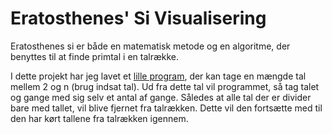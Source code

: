 # Eratosthenes' Si Visualisering

Eratosthenes si er både en matematisk metode og en algoritme, der benyttes til at finde primtal i en talrække.

I dette projekt har jeg lavet et [lille program](https://markusingerslev.github.io/Eratosthenes-si/), der kan tage en mængde tal mellem 2 og n (brug indsat tal). Ud fra dette tal vil programmet, så tag talet og gange med sig selv et antal af gange. Således at alle tal der er divider bare med tallet, vil blive fjernet fra talrækken. Dette vil den fortsætte med til den har kørt tallene fra talrækken igennem.

